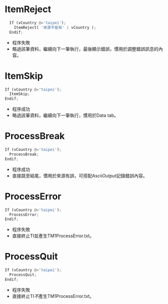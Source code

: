 # ItemReject

  ```python
    If (vCountry @='taipei');
      ItemReject( '來源不能有' | vCountry );
    Endif;
  ```
  * 程序失敗
  * 略過該筆資料，繼續向下一筆執行，最後顯示錯誤，慣用於調整錯誤訊息的內容。
  
  
# ItemSkip

  ```python
  If (vCountry @='taipei');
    ItemSkip;
  Endif;
  ```
  * 程序成功
  * 略過該筆資料，繼續向下一筆執行，慣用於Data tab。
  
  
# ProcessBreak

  ```python
  If (vCountry @='taipei');
    ProcessBreak;
  Endif;
  ```
  * 程序成功
  * 直接跳至結尾，慣用於來源有誤，可搭配*AsciiOutput*記錄錯誤內容。  
  
  
# ProcessError

  ```python
  If (vCountry @='taipei');
    ProcessError;
  Endif;
  ```
  * 程序失敗
  * 直接終止TI並產生TM1ProcessError.txt。 
  
  
# ProcessQuit

  ```python
  If (vCountry @='taipei');
    ProcessQuit;
  Endif;
  ```
  * 程序失敗
  * 直接終止TI*不*產生TM1ProcessError.txt。 
